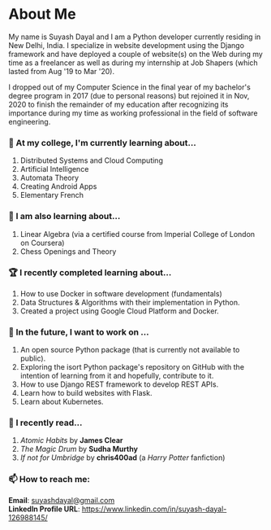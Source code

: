 # About Me 
My name is Suyash Dayal and I am a Python developer currently residing in New Delhi, India. I specialize in website development using the Django framework and have deployed a couple of website(s) on the Web during my time as a freelancer as well as during my internship at Job Shapers (which lasted from Aug '19 to Mar '20).

I dropped out of my Computer Science in the final year of my bachelor's degree program in 2017 (due to personal reasons) but rejoined it in Nov, 2020 to finish the remainder of my education after recognizing its importance during my time as working professional in the field of software engineering.

### 🌱 At my college, I'm currently learning about...
1. Distributed Systems and Cloud Computing
2. Artificial Intelligence
3. Automata Theory
4. Creating Android Apps
5. Elementary French

### :notebook: I am also learning about...
1. Linear Algebra (via a certified course from Imperial College of London on Coursera)
2. Chess Openings and Theory

### :trophy: I recently completed learning about...
1. How to use Docker in software development (fundamentals)
2. Data Structures & Algorithms with their implementation in Python.
3. Created a project using Google Cloud Platform and Docker.

### 🔭 In the future, I want to work on ...
1. An open source Python package (that is currently not available to public).
2. Exploring the isort Python package's repository on GitHub with the intention of learning from it and hopefully, contribute to it.
3. How to use Django REST framework to develop REST APIs.
4. Learn how to build websites with Flask. 
5. Learn about Kubernetes.

### :book: I recently read...
1. *Atomic Habits* by **James Clear**
2. *The Magic Drum* by **Sudha Murthy**
3. *If not for Umbridge* by **chris400ad** (a *Harry Potter* fanfiction)

### 📫 How to reach me:
**Email**: suyashdayal@gmail.com  
**LinkedIn Profile URL**: https://www.linkedin.com/in/suyash-dayal-126988145/

<!--
**SuyashD95/SuyashD95** is a ✨ _special_ ✨ repository because its `README.md` (this file) appears on your GitHub profile.

Here are some ideas to get you started:

- 🔭 I’m currently working on ...
- 🌱 I’m currently learning ...
- 👯 I’m looking to collaborate on ...
- 🤔 I’m looking for help with ...
- 💬 Ask me about ...
- 📫 How to reach me: ...
- 😄 Pronouns: ...
- ⚡ Fun fact: ...
-->
